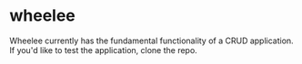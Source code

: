 # wheelee

Wheelee currently has the fundamental functionality of a CRUD application.  If you'd like to test the application, clone the repo.
